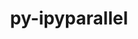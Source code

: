 ---
title: "py-ipyparallel"
layout: cache
categories: [package, develop]
meta: {"compilers": ["none"], "num_specs": 17, "num_specs_by_stack": {"e4s": 17, "root": 17}, "oss": ["ubuntu22.04"], "platforms": ["linux"], "stacks": ["e4s", "root"], "targets": ["x86_64_v3"], "versions": ["8.4.1"]}
spec_details: [{"compiler": "none", "hash": "6al7f7w5ac4hbdjariv2uqq3jhuohs6o", "os": "ubuntu22.04", "platform": "linux", "size": "-", "stacks": ["e4s", "root"], "target": "x86_64_v3", "variants": ["build_system=python_pip"], "versions": ["8.4.1"]}, {"compiler": "none", "hash": "evdgvmeslj3vr4jqc4mcbpnvn5n5vptn", "os": "ubuntu22.04", "platform": "linux", "size": "-", "stacks": ["e4s", "root"], "target": "x86_64_v3", "variants": ["build_system=python_pip"], "versions": ["8.4.1"]}, {"compiler": "none", "hash": "f4q5r652nlei3qgugzxvfyksz6zh5q4t", "os": "ubuntu22.04", "platform": "linux", "size": "-", "stacks": ["e4s", "root"], "target": "x86_64_v3", "variants": ["build_system=python_pip"], "versions": ["8.4.1"]}, {"compiler": "none", "hash": "lehlcgbvcz4vib3zbe2dbmnedjqzmvgt", "os": "ubuntu22.04", "platform": "linux", "size": "-", "stacks": ["e4s", "root"], "target": "x86_64_v3", "variants": ["build_system=python_pip"], "versions": ["8.4.1"]}, {"compiler": "none", "hash": "m4vwurjjpt2ozjpu6lbkrcz7llabqgwo", "os": "ubuntu22.04", "platform": "linux", "size": "-", "stacks": ["e4s", "root"], "target": "x86_64_v3", "variants": ["build_system=python_pip"], "versions": ["8.4.1"]}, {"compiler": "none", "hash": "mk2vu3cz5vu7zsddu5b6pko2g73ll453", "os": "ubuntu22.04", "platform": "linux", "size": "-", "stacks": ["e4s", "root"], "target": "x86_64_v3", "variants": ["build_system=python_pip"], "versions": ["8.4.1"]}, {"compiler": "none", "hash": "my4b3nc7yjgzloo4w47slo33aqekuis6", "os": "ubuntu22.04", "platform": "linux", "size": "-", "stacks": ["e4s", "root"], "target": "x86_64_v3", "variants": ["build_system=python_pip"], "versions": ["8.4.1"]}, {"compiler": "none", "hash": "pgn54aozma6lqi6e5vzv3tynpqmovdoq", "os": "ubuntu22.04", "platform": "linux", "size": "-", "stacks": ["e4s", "root"], "target": "x86_64_v3", "variants": ["build_system=python_pip"], "versions": ["8.4.1"]}, {"compiler": "none", "hash": "qiwwy4iffiwhjwelpiverpvuej5eolrc", "os": "ubuntu22.04", "platform": "linux", "size": "-", "stacks": ["e4s", "root"], "target": "x86_64_v3", "variants": ["build_system=python_pip"], "versions": ["8.4.1"]}, {"compiler": "none", "hash": "qtzyfp6eh5yfcvmuvtlsr72icxsfa6yf", "os": "ubuntu22.04", "platform": "linux", "size": "-", "stacks": ["e4s", "root"], "target": "x86_64_v3", "variants": ["build_system=python_pip"], "versions": ["8.4.1"]}, {"compiler": "none", "hash": "sio3id2jf75o4d3zv6dgqcip23upwajd", "os": "ubuntu22.04", "platform": "linux", "size": "-", "stacks": ["e4s", "root"], "target": "x86_64_v3", "variants": ["build_system=python_pip"], "versions": ["8.4.1"]}, {"compiler": "none", "hash": "svwewpaz4a6pjb7d5uygkra7t7y7oz6v", "os": "ubuntu22.04", "platform": "linux", "size": "-", "stacks": ["e4s", "root"], "target": "x86_64_v3", "variants": ["build_system=python_pip"], "versions": ["8.4.1"]}, {"compiler": "none", "hash": "ugsqihxvxy66g776gl5gurrkxrghlsqg", "os": "ubuntu22.04", "platform": "linux", "size": "-", "stacks": ["e4s", "root"], "target": "x86_64_v3", "variants": ["build_system=python_pip"], "versions": ["8.4.1"]}, {"compiler": "none", "hash": "xov3gm2b3iirybbrqnot7ymtbburijv3", "os": "ubuntu22.04", "platform": "linux", "size": "-", "stacks": ["e4s", "root"], "target": "x86_64_v3", "variants": ["build_system=python_pip"], "versions": ["8.4.1"]}, {"compiler": "none", "hash": "yegupp24i6pxvx2evj2guri4asjhcilx", "os": "ubuntu22.04", "platform": "linux", "size": "-", "stacks": ["e4s", "root"], "target": "x86_64_v3", "variants": ["build_system=python_pip"], "versions": ["8.4.1"]}, {"compiler": "none", "hash": "yztdmboc7t4qhykt7zfwzlf3cfnqddiq", "os": "ubuntu22.04", "platform": "linux", "size": "-", "stacks": ["e4s", "root"], "target": "x86_64_v3", "variants": ["build_system=python_pip"], "versions": ["8.4.1"]}, {"compiler": "none", "hash": "zmut6l5pvsfqphkp572i7v5qkdb7y5s6", "os": "ubuntu22.04", "platform": "linux", "size": "-", "stacks": ["e4s", "root"], "target": "x86_64_v3", "variants": ["build_system=python_pip"], "versions": ["8.4.1"]}]
---